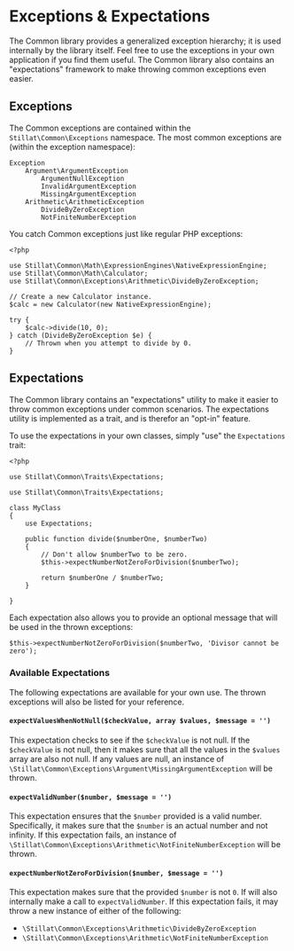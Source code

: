 # Exceptions & Expectations

The Common library provides a generalized exception hierarchy; it is used internally by the library itself. Feel free to use the exceptions in your own application if you find them useful. The Common library also contains an "expectations" framework to make throwing common exceptions even easier.

## Exceptions

The Common exceptions are contained within the `Stillat\Common\Exceptions` namespace. The most common exceptions are (within the exception namespace):

~~~
Exception
    Argument\ArgumentException
        ArgumentNullException
        InvalidArgumentException
        MissingArgumentException
    Arithmetic\ArithmeticException
        DivideByZeroException
        NotFiniteNumberException
~~~

You catch Common exceptions just like regular PHP exceptions:

~~~
<?php

use Stillat\Common\Math\ExpressionEngines\NativeExpressionEngine;
use Stillat\Common\Math\Calculator;
use Stillat\Common\Exceptions\Arithmetic\DivideByZeroException;

// Create a new Calculator instance.
$calc = new Calculator(new NativeExpressionEngine);

try {
	$calc->divide(10, 0);
} catch (DivideByZeroException $e) {
	// Thrown when you attempt to divide by 0.
}
~~~

## Expectations

The Common library contains an "expectations" utility to make it easier to throw common exceptions under common scenarios. The expectations utility is implemented as a trait, and is therefor an "opt-in" feature.

To use the expectations in your own classes, simply "use" the `Expectations` trait:

~~~
<?php

use Stillat\Common\Traits\Expectations;

use Stillat\Common\Traits\Expectations;

class MyClass
{
    use Expectations;

    public function divide($numberOne, $numberTwo)
    {
        // Don't allow $numberTwo to be zero.
        $this->expectNumberNotZeroForDivision($numberTwo);

        return $numberOne / $numberTwo;
    }

}
~~~

Each expectation also allows you to provide an optional message that will be used in the thrown exceptions:

~~~
$this->expectNumberNotZeroForDivision($numberTwo, 'Divisor cannot be zero');
~~~

### Available Expectations

The following expectations are available for your own use. The thrown exceptions will also be listed for your reference.

#### `expectValuesWhenNotNull($checkValue, array $values, $message = '')`

This expectation checks to see if the `$checkValue` is not null. If the `$checkValue` is not null, then it makes sure that all the values in the `$values` array are also not null. If any values are null, an instance of `\Stillat\Common\Exceptions\Argument\MissingArgumentException` will be thrown.

#### `expectValidNumber($number, $message = '')`

This expectation ensures that the `$number` provided is a valid number. Specifically, it makes sure that the `$number` is an actual number and not infinity. If this expectation fails, an instance of `\Stillat\Common\Exceptions\Arithmetic\NotFiniteNumberException` will be thrown.

#### `expectNumberNotZeroForDivision($number, $message = '')`

This expectation makes sure that the provided `$number` is not `0`. If will also internally make a call to `expectValidNumber`. If this expectation fails, it may throw a new instance of either of the following:


* `\Stillat\Common\Exceptions\Arithmetic\DivideByZeroException`
* `\Stillat\Common\Exceptions\Arithmetic\NotFiniteNumberException`